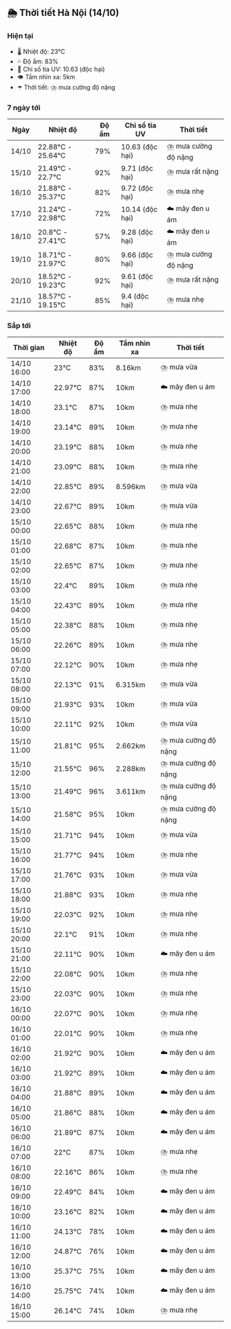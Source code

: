 ## 🌦️ Thời tiết Hà Nội (14/10)

### Hiện tại

- 🌡️ Nhiệt độ: 23℃
- 💦 Độ ẩm: 83%
- 🌟 Chỉ số tia UV: 10.63 (độc hại)
- 👁️ Tầm nhìn xa: 5km
- ☂️ Thời tiết: ⛈️ mưa cường độ nặng

### 7 ngày tới

| Ngày | Nhiệt độ | Độ ẩm | Chỉ số tia UV | Thời tiết |
| --- | --- | --- | --- | --- |
| 14/10 | 22.88℃ - 25.64℃ | 79% | 10.63 (độc hại) | ⛈️ mưa cường độ nặng |
| 15/10 | 21.49℃ - 22.7℃ | 92% | 9.71 (độc hại) | ⛈️ mưa rất nặng |
| 16/10 | 21.88℃ - 25.37℃ | 82% | 9.72 (độc hại) | ⛈️ mưa nhẹ |
| 17/10 | 21.24℃ - 22.98℃ | 72% | 10.14 (độc hại) | ☁️ mây đen u ám |
| 18/10 | 20.8℃ - 27.41℃ | 57% | 9.28 (độc hại) | ☁️ mây đen u ám |
| 19/10 | 18.71℃ - 21.97℃ | 80% | 9.66 (độc hại) | ⛈️ mưa cường độ nặng |
| 20/10 | 18.52℃ - 19.23℃ | 92% | 9.61 (độc hại) | ⛈️ mưa rất nặng |
| 21/10 | 18.57℃ - 19.15℃ | 85% | 9.4 (độc hại) | ⛈️ mưa nhẹ |

### Sắp tới

| Thời gian | Nhiệt độ | Độ ẩm | Tầm nhìn xa | Thời tiết |
| --- | --- | --- | --- | --- |
| 14/10 16:00 | 23℃ | 83% | 8.16km | ⛈️ mưa vừa |
| 14/10 17:00 | 22.97℃ | 87% | 10km | ☁️ mây đen u ám |
| 14/10 18:00 | 23.1℃ | 87% | 10km | ⛈️ mưa nhẹ |
| 14/10 19:00 | 23.14℃ | 89% | 10km | ⛈️ mưa nhẹ |
| 14/10 20:00 | 23.19℃ | 88% | 10km | ⛈️ mưa nhẹ |
| 14/10 21:00 | 23.09℃ | 88% | 10km | ⛈️ mưa nhẹ |
| 14/10 22:00 | 22.85℃ | 89% | 8.596km | ⛈️ mưa vừa |
| 14/10 23:00 | 22.67℃ | 89% | 10km | ⛈️ mưa vừa |
| 15/10 00:00 | 22.65℃ | 88% | 10km | ⛈️ mưa nhẹ |
| 15/10 01:00 | 22.68℃ | 87% | 10km | ⛈️ mưa nhẹ |
| 15/10 02:00 | 22.65℃ | 87% | 10km | ⛈️ mưa nhẹ |
| 15/10 03:00 | 22.4℃ | 89% | 10km | ⛈️ mưa nhẹ |
| 15/10 04:00 | 22.43℃ | 89% | 10km | ⛈️ mưa nhẹ |
| 15/10 05:00 | 22.38℃ | 88% | 10km | ⛈️ mưa nhẹ |
| 15/10 06:00 | 22.26℃ | 89% | 10km | ⛈️ mưa nhẹ |
| 15/10 07:00 | 22.12℃ | 90% | 10km | ⛈️ mưa nhẹ |
| 15/10 08:00 | 22.13℃ | 91% | 6.315km | ⛈️ mưa vừa |
| 15/10 09:00 | 21.93℃ | 93% | 10km | ⛈️ mưa vừa |
| 15/10 10:00 | 22.11℃ | 92% | 10km | ⛈️ mưa vừa |
| 15/10 11:00 | 21.81℃ | 95% | 2.662km | ⛈️ mưa cường độ nặng |
| 15/10 12:00 | 21.55℃ | 96% | 2.288km | ⛈️ mưa cường độ nặng |
| 15/10 13:00 | 21.49℃ | 96% | 3.611km | ⛈️ mưa cường độ nặng |
| 15/10 14:00 | 21.58℃ | 95% | 10km | ⛈️ mưa cường độ nặng |
| 15/10 15:00 | 21.71℃ | 94% | 10km | ⛈️ mưa vừa |
| 15/10 16:00 | 21.77℃ | 94% | 10km | ⛈️ mưa nhẹ |
| 15/10 17:00 | 21.76℃ | 93% | 10km | ⛈️ mưa vừa |
| 15/10 18:00 | 21.88℃ | 93% | 10km | ⛈️ mưa nhẹ |
| 15/10 19:00 | 22.03℃ | 92% | 10km | ⛈️ mưa nhẹ |
| 15/10 20:00 | 22.1℃ | 91% | 10km | ⛈️ mưa nhẹ |
| 15/10 21:00 | 22.11℃ | 90% | 10km | ☁️ mây đen u ám |
| 15/10 22:00 | 22.08℃ | 90% | 10km | ⛈️ mưa nhẹ |
| 15/10 23:00 | 22.03℃ | 90% | 10km | ⛈️ mưa nhẹ |
| 16/10 00:00 | 22.07℃ | 90% | 10km | ⛈️ mưa nhẹ |
| 16/10 01:00 | 22.01℃ | 90% | 10km | ⛈️ mưa nhẹ |
| 16/10 02:00 | 21.92℃ | 90% | 10km | ☁️ mây đen u ám |
| 16/10 03:00 | 21.92℃ | 89% | 10km | ☁️ mây đen u ám |
| 16/10 04:00 | 21.88℃ | 89% | 10km | ☁️ mây đen u ám |
| 16/10 05:00 | 21.86℃ | 88% | 10km | ☁️ mây đen u ám |
| 16/10 06:00 | 21.89℃ | 87% | 10km | ☁️ mây đen u ám |
| 16/10 07:00 | 22℃ | 87% | 10km | ⛈️ mưa nhẹ |
| 16/10 08:00 | 22.16℃ | 86% | 10km | ⛈️ mưa nhẹ |
| 16/10 09:00 | 22.49℃ | 84% | 10km | ☁️ mây đen u ám |
| 16/10 10:00 | 23.16℃ | 82% | 10km | ☁️ mây đen u ám |
| 16/10 11:00 | 24.13℃ | 78% | 10km | ☁️ mây đen u ám |
| 16/10 12:00 | 24.87℃ | 76% | 10km | ☁️ mây đen u ám |
| 16/10 13:00 | 25.37℃ | 75% | 10km | ☁️ mây đen u ám |
| 16/10 14:00 | 25.75℃ | 74% | 10km | ☁️ mây đen u ám |
| 16/10 15:00 | 26.14℃ | 74% | 10km | ⛈️ mưa nhẹ |
